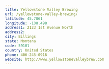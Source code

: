 ```yaml
---
title: Yellowstone Valley Brewing
url: /yellowstone-valley-brewing/
latitude: 45.7861
longitude: -108.498
address1: 2123 1st Avenue North
address2: 
city: Billings
state: Montana
code: 59101
country: United States
phone: 406-245-0918
website: http://www.yellowstonevalleybrew.com
---
```


